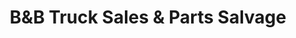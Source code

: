 ---
title: "B&B Truck Sales & Parts Salvage"
url: /tulsa/bundb-truck-sales-und-parts-salvage/
shop: Autoteile
---